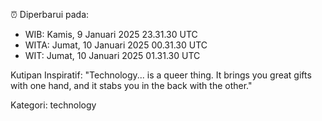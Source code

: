 ⏰ Diperbarui pada:
- WIB: Kamis, 9 Januari 2025 23.31.30 UTC
- WITA: Jumat, 10 Januari 2025 00.31.30 UTC
- WIT: Jumat, 10 Januari 2025 01.31.30 UTC

Kutipan Inspiratif:
"Technology... is a queer thing. It brings you great gifts with one hand, and it stabs you in the back with the other."


Kategori: technology

